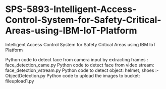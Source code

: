 # SPS-5893-Intelligent-Access-Control-System-for-Safety-Critical-Areas-using-IBM-IoT-Platform
Intelligent Access Control System for Safety Critical Areas using IBM IoT Platform

Python code to detect face from camera input by extracting frames : face_detection_came.py
Python code to detect face from video stream:  face_detection_vstream.py
Python code to detect object: helmet, shoes :- ObjectDetection.py
Python code to upload the images to bucket: fileupload1.py
